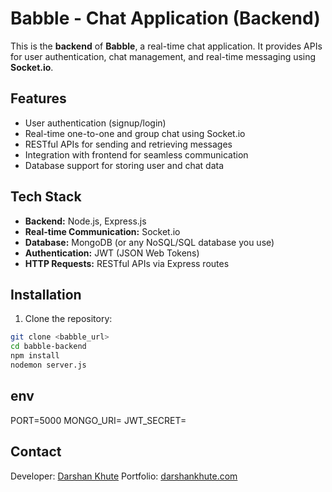# Babble - Chat Application (Backend)

This is the **backend** of **Babble**, a real-time chat application. It provides APIs for user authentication, chat management, and real-time messaging using **Socket.io**.

## Features

- User authentication (signup/login)  
- Real-time one-to-one and group chat using Socket.io  
- RESTful APIs for sending and retrieving messages  
- Integration with frontend for seamless communication  
- Database support for storing user and chat data  

## Tech Stack

- **Backend:** Node.js, Express.js  
- **Real-time Communication:** Socket.io  
- **Database:** MongoDB (or any NoSQL/SQL database you use)  
- **Authentication:** JWT (JSON Web Tokens)  
- **HTTP Requests:** RESTful APIs via Express routes  


## Installation

1. Clone the repository:  
```bash
git clone <babble_url>
cd babble-backend
npm install
nodemon server.js
```

## env
PORT=5000
MONGO_URI=<your-mongodb-uri>
JWT_SECRET=<your-jwt-secret>


## Contact

Developer: [Darshan Khute](https://github.com/dev-kdarshan/)
Portfolio: [darshankhute.com](https://portfolio-darshankhute.netlify.app/)


